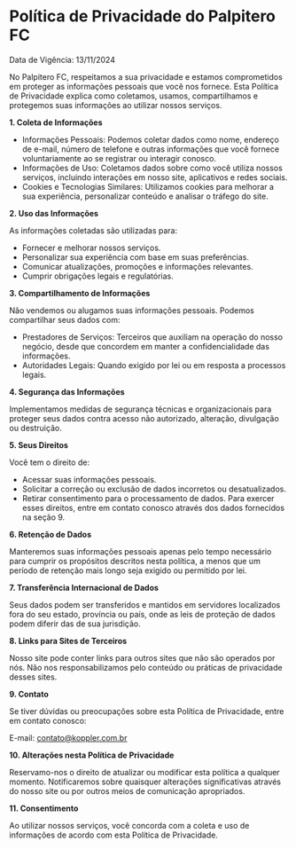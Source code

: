# Política de Privacidade do Palpitero FC

Data de Vigência: 13/11/2024

No Palpitero FC, respeitamos a sua privacidade e estamos comprometidos em proteger as informações pessoais que você nos fornece. Esta Política de Privacidade explica como coletamos, usamos, compartilhamos e protegemos suas informações ao utilizar nossos serviços.

**1. Coleta de Informações**

* Informações Pessoais: Podemos coletar dados como nome, endereço de e-mail, número de telefone e outras informações que você fornece voluntariamente ao se registrar ou interagir conosco.
* Informações de Uso: Coletamos dados sobre como você utiliza nossos serviços, incluindo interações em nosso site, aplicativos e redes sociais.
* Cookies e Tecnologias Similares: Utilizamos cookies para melhorar a sua experiência, personalizar conteúdo e analisar o tráfego do site.

**2. Uso das Informações**

As informações coletadas são utilizadas para:
* Fornecer e melhorar nossos serviços.
* Personalizar sua experiência com base em suas preferências.
* Comunicar atualizações, promoções e informações relevantes.
* Cumprir obrigações legais e regulatórias.

**3. Compartilhamento de Informações**
   
Não vendemos ou alugamos suas informações pessoais. Podemos compartilhar seus dados com:
* Prestadores de Serviços: Terceiros que auxiliam na operação do nosso negócio, desde que concordem em manter a confidencialidade das informações.
* Autoridades Legais: Quando exigido por lei ou em resposta a processos legais.

**4. Segurança das Informações**

Implementamos medidas de segurança técnicas e organizacionais para proteger seus dados contra acesso não autorizado, alteração, divulgação ou destruição.

**5. Seus Direitos**

Você tem o direito de:
* Acessar suas informações pessoais.
* Solicitar a correção ou exclusão de dados incorretos ou desatualizados.
* Retirar consentimento para o processamento de dados.
Para exercer esses direitos, entre em contato conosco através dos dados fornecidos na seção 9.

**6. Retenção de Dados**

Manteremos suas informações pessoais apenas pelo tempo necessário para cumprir os propósitos descritos nesta política, a menos que um período de retenção mais longo seja exigido ou permitido por lei.

**7. Transferência Internacional de Dados**

Seus dados podem ser transferidos e mantidos em servidores localizados fora do seu estado, província ou país, onde as leis de proteção de dados podem diferir das de sua jurisdição.

**8. Links para Sites de Terceiros**

Nosso site pode conter links para outros sites que não são operados por nós. Não nos responsabilizamos pelo conteúdo ou práticas de privacidade desses sites.

**9. Contato**

Se tiver dúvidas ou preocupações sobre esta Política de Privacidade, entre em contato conosco:

E-mail: contato@koppler.com.br

**10. Alterações nesta Política de Privacidade**

Reservamo-nos o direito de atualizar ou modificar esta política a qualquer momento. Notificaremos sobre quaisquer alterações significativas através do nosso site ou por outros meios de comunicação apropriados.

**11. Consentimento**

Ao utilizar nossos serviços, você concorda com a coleta e uso de informações de acordo com esta Política de Privacidade.
